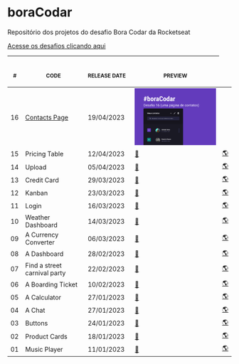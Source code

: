 # boraCodar

Repositório dos projetos do desafio Bora Codar da Rocketseat

[Acesse os desafios clicando aqui](https://lvdamaceno.github.io/boracodar/)

<table>
    <!-- <thead>
      <tr>
        <th>#</th>
        <th>name</th>
        <th>dates</th>
        <th>code</th>
        <th>live</th>
      </tr>
    </thead> -->
    <thead>
        <tr>
            <th align="center">
                <img width="20" height="1"> 
                <p>
                    <small>#</small>
                </p>
            </th>
            <th align="center">
                <img width="150" height="1"> 
                <p> 
                    <small>
                        CODE
                    </small>
                </p>
            </th>
            <th align="left">
                <img width="100" height="1">
                <p align="left"> 
                    <small>
                    RELEASE DATE
                    </small>
                </p>
            </th>
            <th align="center">
                <img width="201" height="1">
                <p align="center"> 
                    <small>
                    PREVIEW
                    </small>
                </p>
            </th>
        </tr>
    </thead>
    <tbody>
    <tr>
        <td>16</td>
        <td><a href="desafio16-pagina-contatos">Contacts Page</a></td>
        <td>19/04/2023</td>
        <td align="center">
        <a href="https://lvdamaceno.github.io/boracodar/desafio16-pagina-contatos/index.html"><img width="300px" src="assets/img/desafio16-contacts-page.png" /></a></td>
    </tr>
    <tr>
        <td>15</td>
        <td>Pricing Table</td>
        <td>12/04/2023</td>
        <td><a href="desafio15-pricing-table">🔗</a></td>
        <td><a href="https://lvdamaceno.github.io/boracodar/desafio15-pricing-table/index.html">🌎</a></td>
      </tr>
    <tr>
        <td>14</td>
        <td>Upload</td>
        <td>05/04/2023</td>
        <td><a href="desafio14-upload">🔗</a></td>
        <td><a href="https://lvdamaceno.github.io/boracodar/desafio14-upload/index.html">🌎</a></td>
      </tr>
    <tr>
        <td>13</td>
        <td>Credit Card</td>
        <td>29/03/2023</td>
        <td><a href="desafio13-credit-card">🔗</a></td>
        <td><a href="https://lvdamaceno.github.io/boracodar/desafio13-credit-card/index.html">🌎</a></td>
      </tr>
    <tr>
        <td>12</td>
        <td>Kanban</td>
        <td>23/03/2023</td>
        <td><a href="desafio12-kanban">🔗</a></td>
        <td><a href="https://lvdamaceno.github.io/boracodar/desafio12-kanban/index.html">🌎</a></td>
      </tr>
    <tr>
        <td>11</td>
        <td>Login</td>
        <td>16/03/2023</td>
        <td><a href="desafio11-login">🔗</a></td>
        <td><a href="https://lvdamaceno.github.io/boracodar/desafio11-login/index.html">🌎</a></td>
      </tr>
    <tr>
        <td>10</td>
        <td>Weather Dashboard</td>
        <td>14/03/2023</td>
        <td><a href="desafio10-clima">🔗</a></td>
        <td><a href="https://lvdamaceno.github.io/boracodar/desafio10-clima/index.html">🌎</a></td>
      </tr>
    <tr>
        <td>09</td>
        <td>A Currency Converter</td>
        <td>06/03/2023</td>
        <td><a href="desafio09-currency-converter">🔗</a></td>
        <td><a href="https://lvdamaceno.github.io/boracodar/desafio09-currency-converter/index.html">🌎</a></td>
      </tr>
      <tr>
        <td>08</td>
        <td>A Dashboard</td>
        <td>28/02/2023</td>
        <td><a href="desafio08-dashboard">🔗</a></td>
        <td><a href="https://lvdamaceno.github.io/boracodar/desafio08-dashboard/index.html">🌎</a></td>
      </tr>
      <tr>
        <td>07</td>
        <td>Find a street carnival party</td>
        <td>22/02/2023</td>
        <td><a href="desafio07-bloco-carnaval">🔗</a></td>
        <td><a href="https://lvdamaceno.github.io/boracodar/desafio07-bloco-carnaval/index.html">🌎</a></td>
      </tr>
      <tr>
        <td>06</td>
        <td>A Boarding Ticket</td>
        <td>10/02/2023</td>
        <td><a href="desafio06-cartao-embarque">🔗</a></td>
        <td><a href="https://lvdamaceno.github.io/boracodar/desafio06-cartao-embarque/index.html">🌎</a></td>
      </tr>
      <tr>
        <td>05</td>
        <td>A Calculator</td>
        <td>27/01/2023</td>
        <td><a href="desafio05-uma-calculadora">🔗</a></td>
        <td><a href="https://lvdamaceno.github.io/boracodar/desafio05-uma-calculadora/index.html">🌎</a></td>
      </tr>
      <tr>
        <td>04</td>
        <td>A Chat</td>
        <td>27/01/2023</td>
        <td><a href="desafio04-um-chat">🔗</a></td>
        <td><a href="https://lvdamaceno.github.io/boracodar/desafio04-um-chat/index.html">🌎</a></td>
      </tr>
      <tr>
        <td>03</td>
        <td>Buttons</td>
        <td>24/01/2023</td>
        <td><a href="desafio03-botoes-cursores">🔗</a></td>
        <td><a href="https://lvdamaceno.github.io/boracodar/desafio03-botoes-cursores/index.html">🌎</a></td>
      </tr>
      <tr>
        <td>02</td>
        <td>Product Cards</td>
        <td>18/01/2023</td>
        <td><a href="desafio02-card-de-produto">🔗</a></td>
        <td><a href="https://lvdamaceno.github.io/boracodar/desafio02-card-de-produto/index.html">🌎</a></td>
      </tr>
      <tr>
        <td>01</td>
        <td>Music Player</td>
        <td>11/01/2023</td>
        <td><a href="desafio01-player-de-musica">🔗</a></td>
        <td><a href="https://lvdamaceno.github.io/boracodar/desafio01-player-de-musica/index.html">🌎</a></td>
      </tr>
    </tbody>
